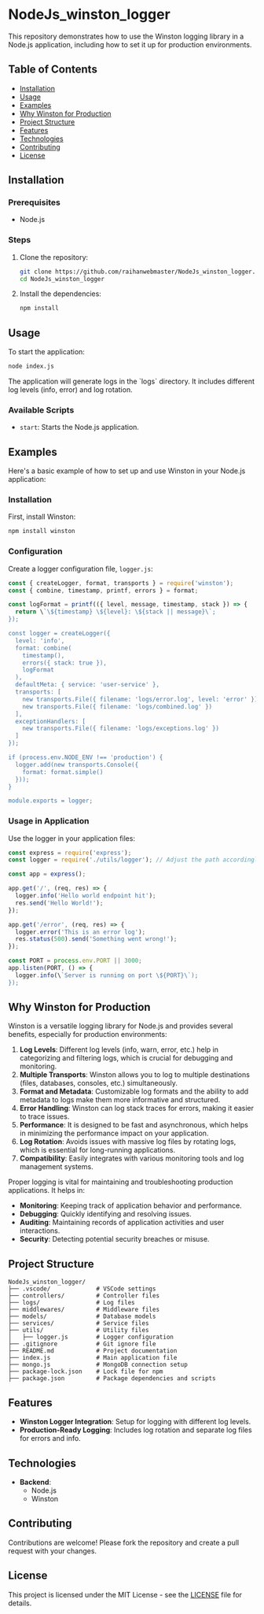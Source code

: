 
# NodeJs_winston_logger

This repository demonstrates how to use the Winston logging library in a Node.js application, including how to set it up for production environments.

## Table of Contents

- [Installation](#installation)
- [Usage](#usage)
- [Examples](#examples)
- [Why Winston for Production](#why-winston-for-production)
- [Project Structure](#project-structure)
- [Features](#features)
- [Technologies](#technologies)
- [Contributing](#contributing)
- [License](#license)

## Installation

### Prerequisites

- Node.js

### Steps

1. Clone the repository:

   ```bash
   git clone https://github.com/raihanwebmaster/NodeJs_winston_logger.git
   cd NodeJs_winston_logger
   ```

2. Install the dependencies:

   ```bash
   npm install
   ```

## Usage

To start the application:

```bash
node index.js
```

The application will generate logs in the \`logs\` directory. It includes different log levels (info, error) and log rotation.

### Available Scripts

- `start`: Starts the Node.js application.

## Examples

Here's a basic example of how to set up and use Winston in your Node.js application:

### Installation

First, install Winston:

```bash
npm install winston
```

### Configuration

Create a logger configuration file, `logger.js`:

```javascript
const { createLogger, format, transports } = require('winston');
const { combine, timestamp, printf, errors } = format;

const logFormat = printf(({ level, message, timestamp, stack }) => {
  return \`\${timestamp} \${level}: \${stack || message}\`;
});

const logger = createLogger({
  level: 'info',
  format: combine(
    timestamp(),
    errors({ stack: true }),
    logFormat
  ),
  defaultMeta: { service: 'user-service' },
  transports: [
    new transports.File({ filename: 'logs/error.log', level: 'error' }),
    new transports.File({ filename: 'logs/combined.log' })
  ],
  exceptionHandlers: [
    new transports.File({ filename: 'logs/exceptions.log' })
  ]
});

if (process.env.NODE_ENV !== 'production') {
  logger.add(new transports.Console({
    format: format.simple()
  }));
}

module.exports = logger;
```

### Usage in Application

Use the logger in your application files:

```javascript
const express = require('express');
const logger = require('./utils/logger'); // Adjust the path accordingly

const app = express();

app.get('/', (req, res) => {
  logger.info('Hello world endpoint hit');
  res.send('Hello World!');
});

app.get('/error', (req, res) => {
  logger.error('This is an error log');
  res.status(500).send('Something went wrong!');
});

const PORT = process.env.PORT || 3000;
app.listen(PORT, () => {
  logger.info(\`Server is running on port \${PORT}\`);
});
```

## Why Winston for Production

Winston is a versatile logging library for Node.js and provides several benefits, especially for production environments:

1. **Log Levels**: Different log levels (info, warn, error, etc.) help in categorizing and filtering logs, which is crucial for debugging and monitoring.
2. **Multiple Transports**: Winston allows you to log to multiple destinations (files, databases, consoles, etc.) simultaneously.
3. **Format and Metadata**: Customizable log formats and the ability to add metadata to logs make them more informative and structured.
4. **Error Handling**: Winston can log stack traces for errors, making it easier to trace issues.
5. **Performance**: It is designed to be fast and asynchronous, which helps in minimizing the performance impact on your application.
6. **Log Rotation**: Avoids issues with massive log files by rotating logs, which is essential for long-running applications.
7. **Compatibility**: Easily integrates with various monitoring tools and log management systems.

Proper logging is vital for maintaining and troubleshooting production applications. It helps in:

- **Monitoring**: Keeping track of application behavior and performance.
- **Debugging**: Quickly identifying and resolving issues.
- **Auditing**: Maintaining records of application activities and user interactions.
- **Security**: Detecting potential security breaches or misuse.

## Project Structure

```
NodeJs_winston_logger/
├── .vscode/             # VSCode settings
├── controllers/         # Controller files
├── logs/                # Log files
├── middlewares/         # Middleware files
├── models/              # Database models
├── services/            # Service files
├── utils/               # Utility files
│   ├── logger.js        # Logger configuration
├── .gitignore           # Git ignore file
├── README.md            # Project documentation
├── index.js             # Main application file
├── mongo.js             # MongoDB connection setup
├── package-lock.json    # Lock file for npm
├── package.json         # Package dependencies and scripts
```

## Features

- **Winston Logger Integration**: Setup for logging with different log levels.
- **Production-Ready Logging**: Includes log rotation and separate log files for errors and info.

## Technologies

- **Backend**:
  - Node.js
  - Winston

## Contributing

Contributions are welcome! Please fork the repository and create a pull request with your changes.

## License

This project is licensed under the MIT License - see the [LICENSE](LICENSE) file for details.
